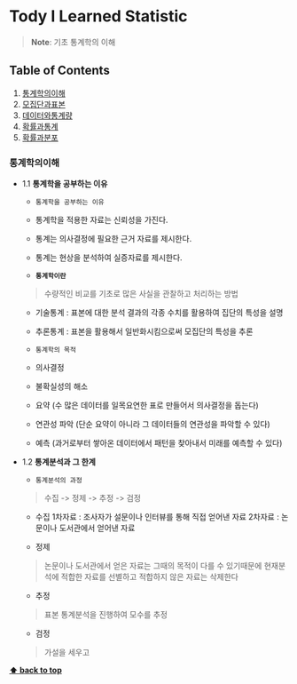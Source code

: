 # Tody I Learned Statistic

> **Note**: 기초 통계학의 이해


## Table of Contents

  1. [통계학의이해](#통계학의이해)
  1. [모집단과표본](#모집단과표본)
  1. [데이터와통계량](#데이터와통계량)
  1. [확률과통계](#확률과통계)
  1. [확률과분포](#확률과분포)

  
  
### 통계학의이해
  - 1.1 **통계학을 공부하는 이유**
    - `통계학을 공부하는 이유`
    - 통계학을 적용한 자료는 신뢰성을 가진다.
    - 통계는 의사결정에 필요한 근거 자료를 제시한다.
    - 통계는 현상을 분석하여 실증자료를 제시한다.
    
    - **`통계학이란`**
    > 수량적인 비교를 기초로 많은 사실을 관찰하고 처리하는 방법
    - 기술통계 : 표본에 대한 분석 결과의 각종 수치를 활용하여 집단의 특성을 설명
    - 추론통계 : 표본을 활용해서 일반화시킴으로써 모집단의 특성을 추론
    
    - `통계학의 목적`
    - 의사결정 
    - 불확실성의 해소 
    - 요약 (수 많은 데이터를 일목요연한 표로 만들어서 의사결정을 돕는다)
    - 연관성 파악 (단순 요약이 아니라 그 데이터들의 연관성을 파악할 수 있다)
    - 예측 (과거로부터 쌓아온 데이터에서 패턴을 찾아내서 미래를 예측할 수 있다)
    
  - 1.2 **통계분석과 그 한계**
    - `통계분석의 과정`
    > 수집 -> 정제 -> 추정 -> 검정
    - 수집
    1차자료 : 조사자가 설문이나 인터뷰를 통해 직접 얻어낸 자료
    2차자료 : 논문이나 도서관에서 얻어낸 자료
    
    - 정제
    > 논문이나 도서관에서 얻은 자료는 그때의 목적이 다를 수 있기때문에 현재분석에 적합한 자료를 선별하고 적합하지 않은 자료는 삭제한다
    
    - 추정
    > 표본 통계분석을 진행하여 모수를 추정
    
    - 검정
    > 가설을 세우고
    
**[⬆ back to top](#table-of-contents)**
